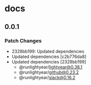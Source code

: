 # docs

## 0.0.1

### Patch Changes

- 2328bb199: Updated dependencies
- Updated dependencies [c2b776da8]
- Updated dependencies [2328bb199]
  - @runlightyear/lightyear@0.38.1
  - @runlightyear/github@0.23.2
  - @runlightyear/slack@0.16.2
